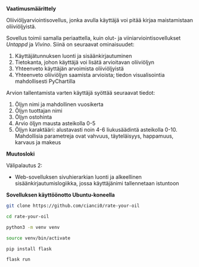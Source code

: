 **Vaatimusmäärittely**

Oliiviöljyarviointisovellus, jonka avulla käyttäjä voi pitää kirjaa maistamistaan oliiviöljyistä.

Sovellus toimii samalla periaattella, kuin olut- ja viiniarviointisovellukset *Untappd* ja *Vivino*. Siinä on seuraavat ominaisuudet:
1. Käyttäjätunnuksen luonti ja sisäänkirjautuminen
2. Tietokanta, johon käyttäjä voi lisätä arvioitavan oliiviöljyn
3. Yhteenveto käyttäjän arvoimista oliiviöljyistä
4. Yhteenveto oliiviöljyn saamista arvioista; tiedon visualisointia mahdollisesti PyChartilla

Arvion tallentamista varten käyttäjä syöttää seuraavat tiedot:
1. Öljyn nimi ja mahdollinen vuosikerta
2. Öljyn tuottajan nimi
3. Öljyn ostohinta
4. Arvio öljyn mausta asteikolla 0-5
5. Öljyn karaktääri: alustavasti noin 4-6 liukusäädintä asteikolla 0-10. Mahdollisia parametreja ovat vahvuus, täyteläisyys, happamuus, karvaus ja makeus

**Muutosloki**

Välipalautus 2: 
- Web-sovelluksen sivuhierarkian luonti ja alkeellinen sisäänkirjautumislogiikka, jossa käyttäjänimi tallennetaan istuntoon

**Sovelluksen käyttöönotto Ubuntu-koneella**
~~~sh
git clone https://github.com/cianci0/rate-your-oil
~~~
~~~sh
cd rate-your-oil
~~~
~~~sh
python3 -m venv venv
~~~
~~~sh
source venv/bin/activate
~~~
~~~sh
pip install flask
~~~
~~~sh
flask run
~~~

